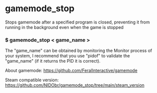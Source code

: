 # gamemode_stop
Stops gamemode after a specified program is closed, preventing it from running in the background even when the game is stopped

### $ gamemode_stop < game_name >

The "game_name" can be obtained by monitoring the Monitor process of your system, I recommend that you use "pidof" to validate the "game_name" (if it returns the PID it is correct).

About gamemode: https://github.com/FeralInteractive/gamemode

Steam compatible version: https://github.com/NIDObr/gamemode_stop/tree/main/steam_version
